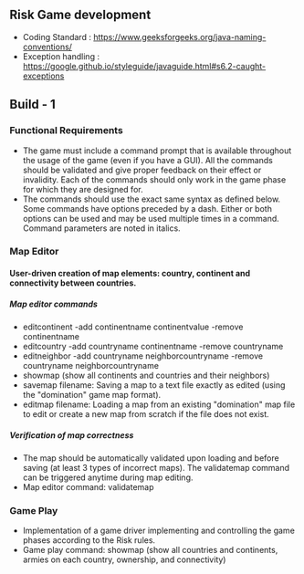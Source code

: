 ## Risk Game development
- Coding Standard : https://www.geeksforgeeks.org/java-naming-conventions/
- Exception handling : https://google.github.io/styleguide/javaguide.html#s6.2-caught-exceptions

## Build - 1

### Functional Requirements
- The game must include a command prompt that is available throughout the usage of the game (even if you have a GUI). All the commands should be validated and give proper feedback on their effect or invalidity. Each of the commands should only work in the game phase for which they are designed for. 
- The commands should use the exact same syntax as defined below. Some commands have options preceded by a
dash. Either or both options can be used and may be used multiple times in a command. Command parameters
are noted in italics.

### Map Editor

#### User-driven creation of map elements: country, continent and connectivity between countries.

##### Map editor commands
- editcontinent -add continentname continentvalue -remove continentname
- editcountry -add countryname continentname -remove countryname
- editneighbor -add countryname neighborcountryname -remove countryname neighborcountryname
- showmap (show all continents and countries and their neighbors)
- savemap filename: Saving a map to a text file exactly as edited (using the "domination" game map format).
- editmap filename: Loading a map from an existing "domination" map file to edit or create a new map from scratch if the file does not exist.

##### Verification of map correctness
- The map should be automatically validated upon loading and before saving (at least 3 types of incorrect maps). 
The validatemap command can be triggered anytime during map editing.
- Map editor command: validatemap

### Game Play
- Implementation of a game driver implementing and controlling the game phases according to the Risk rules.
- Game play command: showmap (show all countries and continents, armies on each country, ownership, and connectivity)
